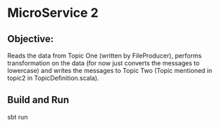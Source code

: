 # MicroService 2

## Objective:
Reads the data from Topic One (written by FileProducer), performs transformation on the data (for now just converts the messages to lowercase) and writes the messages to Topic Two (Topic mentioned in topic2 in TopicDefinition.scala).

## Build and Run
sbt run

